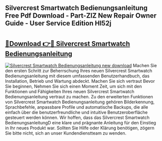 ## Silvercrest Smartwatch Bedienungsanleitung Free Pdf Download - Part-ZlZ New Repair Owner Guide - User Service Edition Hl52j

# <h2><a href="http://df0ge7.blite.top/?on=Silvercrest+Smartwatch+Bedienungsanleitung">🔗Download 👉🔴 Silvercrest Smartwatch Bedienungsanleitung</a></h2>

[![Silvercrest Smartwatch Bedienungsanleitung new download](https://i.imgur.com/lujVjoI.png)](http://df0ge7.blite.top/?on=Silvercrest+Smartwatch+Bedienungsanleitung)
Machen Sie den ersten Schritt zur Beherrschung Ihres neuen Silvercrest Smartwatch Bedienungsanleitung mit diesem umfassenden Benutzerhandbuch, das Installation, Betrieb und Wartung abdeckt. Machen Sie sich vertraut Bevor Sie beginnen, Nehmen Sie sich einen Moment Zeit, um sich mit den Funktionen und Fähigkeiten Ihres neuen Silvercrest Smartwatch Bedienungsanleitung vertraut zu machen. Zu den erweiterten Funktionen von Silvercrest Smartwatch Bedienungsanleitung gehören Bilderkennung, Sprachbefehle, anpassbare Profile und automatische Backups, die alle einfach über die benutzerfreundliche und intuitive Benutzeroberfläche gesteuert werden können. Wir hoffen, dass das Silvercrest Smartwatch BedienungsanleitungD eine klare und prägnante Anleitung für den Einstieg in Ihr neues Produkt war. Sollten Sie Hilfe oder Klärung benötigen, zögern Sie bitte nicht, sich an unser Kundendienstteam zu wenden.
